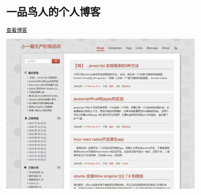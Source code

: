 一品鸟人的个人博客
=====

<a href="http://www.r9it.com">查看博客</a>

<img class="img-view" src="/images/readme.png" />

